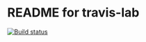 # README for travis-lab

[![Build status](https://travis-ci.org/jackarens/travis-lab.svg?master)](https://travis-ci.org/jackarens)
